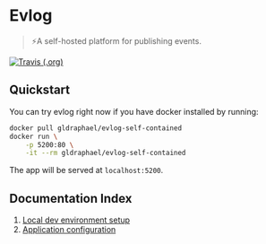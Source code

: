 # Evlog
> ⚡️A self-hosted platform for publishing events.

[![Travis (.org)](https://img.shields.io/travis/gldraphael/evlog.svg?style=popout-square)](https://travis-ci.org/gldraphael/evlog)


## Quickstart

You can try evlog right now if you have docker installed by running:

```bash
docker pull gldraphael/evlog-self-contained
docker run \
    -p 5200:80 \
    -it --rm gldraphael/evlog-self-contained
```

The app will be served at `localhost:5200`.

## Documentation Index

1. [Local dev environment setup](./docs/development)
1. [Application configuration](./docs/configuration)
